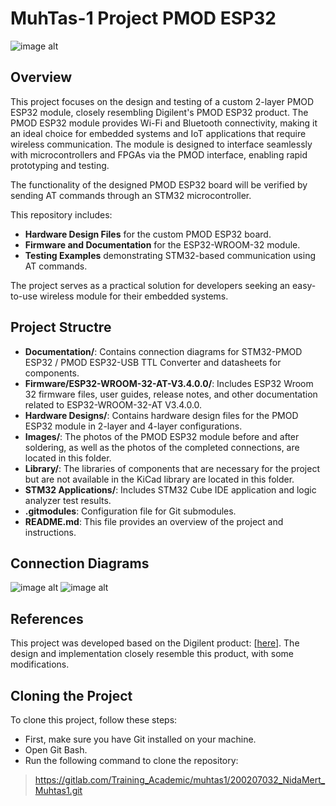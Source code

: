 # MuhTas-1 Project PMOD ESP32

![image alt](https://gitlab.com/Training_Academic/muhtas1/200207032_NidaMert_Muhtas1/-/raw/main/Images/Muhtas_PMOD_ESP32_front.JPG?ref_type=heads)

**Overview**
---
This project focuses on the design and testing of a custom 2-layer PMOD ESP32 module, closely resembling Digilent's PMOD ESP32 product. The PMOD ESP32 module provides Wi-Fi and Bluetooth connectivity, making it an ideal choice for embedded systems and IoT applications that require wireless communication. The module is designed to interface seamlessly with microcontrollers and FPGAs via the PMOD interface, enabling rapid prototyping and testing.

The functionality of the designed PMOD ESP32 board will be verified by sending AT commands through an STM32 microcontroller.

This repository includes:
- **Hardware Design Files** for the custom PMOD ESP32 board.
- **Firmware and Documentation** for the ESP32-WROOM-32 module.
- **Testing Examples** demonstrating STM32-based communication using AT commands.

The project serves as a practical solution for developers seeking an easy-to-use wireless module for their embedded systems.

**Project Structre**
---
- **Documentation/**: Contains connection diagrams for STM32-PMOD ESP32 / PMOD ESP32-USB TTL Converter and datasheets for components.
- **Firmware/ESP32-WROOM-32-AT-V3.4.0.0/**: Includes ESP32 Wroom 32 firmware files, user guides, release notes, and other documentation related to ESP32-WROOM-32-AT V3.4.0.0.
- **Hardware Designs/**: Contains hardware design files for the PMOD ESP32 module in 2-layer and 4-layer configurations.
- **Images/**: The photos of the PMOD ESP32 module before and after soldering, as well as the photos of the completed connections, are located in this folder.
- **Library/**: The libraries of components that are necessary for the project but are not available in the KiCad library are located in this folder.
- **STM32 Applications/**: Includes STM32 Cube IDE application and logic analyzer test results.
- **.gitmodules**: Configuration file for Git submodules.
- **README.md**: This file provides an overview of the project and instructions.

**Connection Diagrams**
---
![image alt](https://gitlab.com/Training_Academic/muhtas1/200207032_NidaMert_Muhtas1/-/raw/main/Documentation/connection_diagrams/esp32_flashing_connection.png?ref_type=heads)
![image alt](https://gitlab.com/Training_Academic/muhtas1/200207032_NidaMert_Muhtas1/-/raw/main/Documentation/connection_diagrams/uart_interface_connection.png?ref_type=heads)

**References**
---
This project was developed based on the Digilent product: [[here](https://digilent.com/reference/pmod/pmodesp32/start?redirect=1)]. The design and implementation closely resemble this product, with some modifications.

**Cloning the Project**
---
To clone this project, follow these steps:
- First, make sure you have Git installed on your machine.
- Open Git Bash.
- Run the following command to clone the repository:
> https://gitlab.com/Training_Academic/muhtas1/200207032_NidaMert_Muhtas1.git